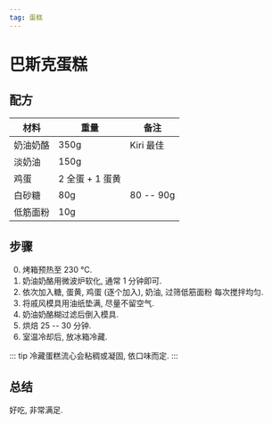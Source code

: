 ```yaml
---
tag: 蛋糕
---
```


# 巴斯克蛋糕


## 配方

| 材料 | 重量 | 备注 |
|-----|-----|-----|
| 奶油奶酪 | 350g | Kiri 最佳 |
| 淡奶油 | 150g |  |
| 鸡蛋 | 2 全蛋 + 1 蛋黄 | |
| 白砂糖 | 80g | 80 -- 90g |
| 低筋面粉 | 10g | |


## 步骤

0. 烤箱预热至 230 °C.
1. 奶油奶酪用微波炉软化, 通常 1 分钟即可.
2. 依次加入糖, 蛋黄, 鸡蛋 (逐个加入), 奶油, 过筛低筋面粉 每次搅拌均匀.
3. 将戚风模具用油纸垫满, 尽量不留空气.
4. 奶油奶酪糊过滤后倒入模具.
5. 烘焙 25 -- 30 分钟.
6. 室温冷却后, 放冰箱冷藏.

::: tip
冷藏蛋糕流心会粘稠或凝固, 依口味而定.
:::


## 总结

好吃, 非常满足.